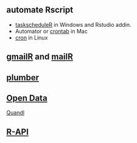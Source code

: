 ## automate Rscript 
* [taskscheduleR](https://github.com/bnosac/taskscheduleR) in Windows and Rstudio addin.
* Automator or [crontab](https://www.r-bloggers.com/scheduling-r-tasks-with-crontabs-to-conserve-memory/) in Mac
* [cron](http://kvz.io/blog/2007/07/29/schedule-tasks-on-linux-using-crontab/) in Linux

## [gmailR](https://github.com/jimhester/gmailr) and [mailR](https://github.com/rpremraj/mailR)

## [plumber](http://plumber.trestletech.com/)

## [Open Data](https://cran.r-project.org/web/views/WebTechnologies.html)

[Quandl](https://www.quandl.com/tools/r)

## [R-API](https://cran.r-project.org/web/packages/httr/vignettes/api-packages.html)
